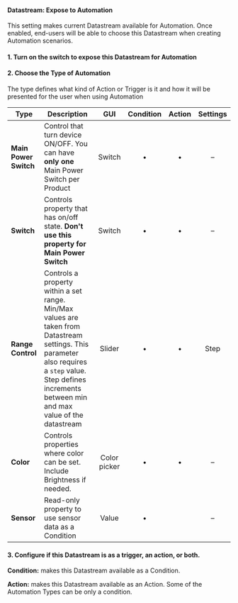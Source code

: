 #### Datastream: Expose to Automation

This setting makes current Datastream available for Automation. 
Once enabled, end-users will be able to choose this Datastream when creating Automation scenarios. 
 
#### 1. Turn on the switch to expose this Datastream for Automation
#### 2. Choose the Type of Automation

The type defines what kind of Action or Trigger is it and how it will be presented for the user when using Automation

| Type                  | Description                                                                                                                                                                                              | GUI  | Condition | Action | Settings |
|-------------------------------------------------------------|---------------------------------------------------------------------------------------------------------------------------------------------|:-----------------:|:---------:|:------:|:-------------------:|
| **Main Power Switch** | Control that turn device ON/OFF. You can have **only one** Main Power Switch per Product                                                                                                                 |       Switch      |     •     |    •   |          –          |
| **Switch**            | Controls property that has on/off state. **Don't use this property for Main Power Switch**                                                                                                               |       Switch      |     •     |    •   |          –          |
| **Range Control**     | Controls a property within a set range. Min/Max values are taken from Datastream settings. This parameter also requires a `step` value. Step defines increments between min and max value of the datastream |       Slider      |     •     |    •   |         Step        |
| **Color**             | Controls properties where color can be set. Include Brightness if needed.                                                                                                                              |    Color picker   |     •     |    •   |          –         |
| **Sensor**            | Read-only property to use sensor data as a Condition                                                                                                                   |       Value       |     •     |        |          –          |

#### 3. Configure if this Datastream is as a trigger, an action, or both.

**Condition:** makes this Datastream available as a Condition. 

**Action:** makes this Datastream available as an Action. Some of the Automation Types can be only a condition.





